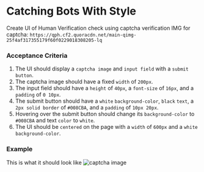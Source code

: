 # Catching Bots With Style

Create UI of Human Verification check using captcha verification
IMG for captcha: `https://qph.cf2.quoracdn.net/main-qimg-25f4af317355179f60f0229018308205-lq`

### Acceptance Criteria

1. The UI should display a `captcha image` and `input field` with a `submit button`.
2. The captcha image should have a fixed `width` of `200px`.
3. The input field should have a `height` of `40px`, a `font-size` of `16px`, and a `padding` of `0 10px`.
4. The submit button should have a `white` `background-color`, `black` `text`, a `2px solid border` of `#008CBA`, and a `padding` of `10px 20px`.
5. Hovering over the submit button should change its `background-color` to `#008CBA` and text `color` to `white`.
6. The UI should be `centered` on the page with a `width` of `600px` and a `white` `background-color`.

### Example

This is what it should look like
![captcha image](https://storage.googleapis.com/acciojob-open-file-collections/Screenshot%202023-03-23%20at%2011.32.04%20AM.png)
